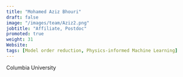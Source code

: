 ```yaml
---
title: "Mohamed Aziz Bhouri"
draft: false
image: "/images/team/Aziz2.png"
jobtitle: "Affiliate, Postdoc"
promoted: true
weight: 31
Website:
tags: [Model order reduction, Physics-informed Machine Learning]
---
```



Columbia University
